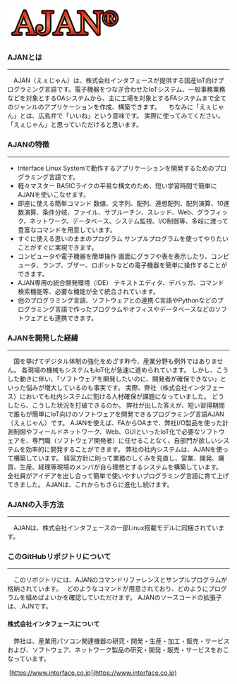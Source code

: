 ![AJAN](images/ajan-logo.gif)

### AJANとは

------

　AJAN（えぇじゃん）は、株式会社インタフェースが提供する国産IoT向けプログラミング言語です。電子機器をつなぎ合わせたIoTシステム、一般事務業務などを対象とするOAシステムから、主に工場を対象とするFAシステムまで全てのジャンルのアプリケーションを作成、構築できます。
　ちなみに「えぇじゃん」とは、広島弁で「いいね」という意味です。
実際に使ってみてください。
「えぇじゃん」と思っていただけると思います。



### AJANの特徴

------

- Interface Linux Systemで動作するアプリケーションを開発するためのプログラミング言語です。
- 軽々マスター
  BASICライクの平易な構文のため、短い学習時間で簡単にAJANを使いこなせます。
- 即座に使える簡単コマンド
  数値、文字列、配列、連想配列、配列演算、10進数演算、条件分岐、ファイル、サブルーチン、スレッド、Web、グラフィック、ネットワーク、データベース、システム監視、I/O制御等、多岐に渡って豊富なコマンドを用意しています。
- すぐに使える思いのままのプログラム
  サンプルプログラムを使ってやりたいことがすぐに実現できます。
- コンピュータや電子機器を簡単操作
  画面にグラフや表を表示したり、コンピュータ、ランプ、ブザー、ロボットなどの電子機器を簡単に操作することができます。
- AJAN専用の統合開発環境（IDE）
  テキストエディタ、デバッガ、コマンド検索機能等、必要な機能が全て統合されています。
- 他のプログラミング言語、ソフトウェアとの連携
  C言語やPythonなどのプログラミング言語で作ったプログラムやオフィスやデータベースなどのソフトウェアとも連携できます。



### AJANを開発した経緯

------

　国を挙げてデジタル体制の強化をめざす昨今、産業分野も例外ではありません。
各現場の機械もシステムもIoT化が急速に進められています。
しかし、こうした動きに伴い、「ソフトウェアを開発したいのに、開発者が確保できない」といった悩みが増大しているのも事実です。
実際、弊社（株式会社インタフェース）においても社内システムに割ける人材確保が課題になっていました。
どうしたら、こうした状況を打破できるのか。
弊社が出した答えが、短い習得期間で誰もが簡単にIoT向けのソフトウェアを開発できるプログラミング言語AJAN（えぇじゃん）です。
AJANを使えば、FAからOAまで、弊社I/O製品を使った計測制御やフィールドネットワーク、Web、GUIといったIoT化で必要なソフトウェアを、専門職（ソフトウェア開発者）に任せることなく、自部門が欲しいシステムを効率的に開発することができます。
弊社の社内システムは、AJANを使って構築しています。
経営方針に則って業務のしくみを見直し、営業、開発、購買、生産、経理等現場のメンバが自ら理想とするシステムを構築しています。
全社員がアイデアを出し合って簡単で使いやすいプログラミング言語に育て上げてきました。
AJANは、これからもさらに進化し続けます。



### AJANの入手方法

------

　AJANは、株式会社インタフェースの一部Linux搭載モデルに同梱されています。



### このGitHubリポジトリについて

------

　このリポジトリには、AJANのコマンドリファレンスとサンプルプログラムが格納されています。　
どのようなコマンドが用意されており、どのようにプログラムを組めばよいかを確認していただけます。
AJANのソースコードの拡張子は、.AJNです。



#### 株式会社インタフェースについて

　弊社は、産業用パソコン関連機器の研究・開発・生産・加工・販売・サービスおよび、ソフトウェア、ネットワーク製品の研究・開発・販売・サービスをおこなっています。

​	[https://www.interface.co.jp](https://www.interface.co.jp)


